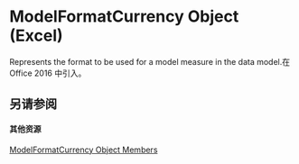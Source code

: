 
# ModelFormatCurrency Object (Excel)

Represents the format to be used for a model measure in the data model.在 Office 2016 中引入。


## 另请参阅


#### 其他资源


[ModelFormatCurrency Object Members](http://msdn.microsoft.com/library/8da9be23-5bd8-379a-4e78-399ff5b8da93%28Office.15%29.aspx)